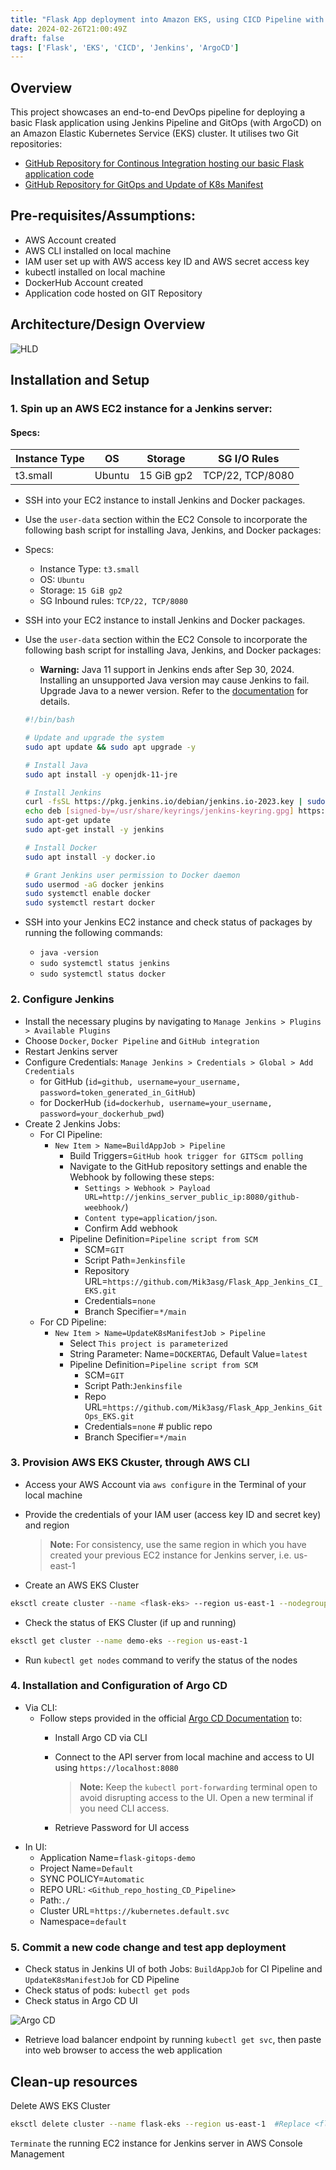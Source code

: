 ```yaml
---
title: "Flask App deployment into Amazon EKS, using CICD Pipeline with Jenkins and Argo CD"
date: 2024-02-26T21:00:49Z
draft: false
tags: ['Flask', 'EKS', 'CICD', 'Jenkins', 'ArgoCD']
---
```

## Overview
This project showcases an end-to-end DevOps pipeline for deploying a basic Flask application using Jenkins Pipeline and GitOps (with ArgoCD) on an Amazon Elastic Kubernetes Service (EKS) cluster. It utilises two Git repositories:

- [GitHub Repository for Continous Integration hosting our basic Flask application code](https://github.com/Mik3asg/Flask-App-Jenkins-CI-EKS.git)
- [GitHub Repository for GitOps and Update of K8s Manifest](https://github.com/Mik3asg/Flask-App-Jenkins-GitOps-EKS.git)



## Pre-requisites/Assumptions:
- AWS Account created
- AWS CLI installed on local machine
- IAM user set up with AWS access key ID and AWS secret access key
- kubectl installed on local machine
- DockerHub Account created
- Application code hosted on GIT Repository

## Architecture/Design Overview
![HLD](/jenkins-cicd.png)

## Installation and Setup
### 1. Spin up an AWS EC2 instance for a Jenkins server:

#### Specs:
| Instance Type | OS | Storage | SG I/O Rules |
|---|---|---|---|
| t3.small | Ubuntu | 15 GiB gp2 | TCP/22, TCP/8080

- SSH into your EC2 instance to install Jenkins and Docker packages.
- Use the `user-data` section within the EC2 Console to incorporate the following bash script for installing Java, Jenkins, and Docker packages:
- Specs:
    - Instance Type: `t3.small`
    - OS: `Ubuntu`
    - Storage: `15 GiB gp2`
    - SG Inbound rules: `TCP/22, TCP/8080`
- SSH into your EC2 instance to install Jenkins and Docker packages.
- Use the `user-data` section within the EC2 Console to incorporate the following bash script for installing Java, Jenkins, and Docker packages:

    - **Warning:** Java 11 support in Jenkins ends after Sep 30, 2024. Installing an unsupported Java version may cause Jenkins to fail. Upgrade Java to a newer version. Refer to the [documentation](https://www.jenkins.io/doc/book/platform-information/support-policy-java/) for details.


    ```bash
    #!/bin/bash

    # Update and upgrade the system
    sudo apt update && sudo apt upgrade -y

    # Install Java
    sudo apt install -y openjdk-11-jre

    # Install Jenkins
    curl -fsSL https://pkg.jenkins.io/debian/jenkins.io-2023.key | sudo gpg --dearmor -o /usr/share/keyrings/jenkins-keyring.gpg
    echo deb [signed-by=/usr/share/keyrings/jenkins-keyring.gpg] https://pkg.jenkins.io/debian binary/ | sudo tee /etc/apt/sources.list.d/jenkins.list > /dev/null
    sudo apt-get update
    sudo apt-get install -y jenkins

    # Install Docker
    sudo apt install -y docker.io

    # Grant Jenkins user permission to Docker daemon
    sudo usermod -aG docker jenkins
    sudo systemctl enable docker
    sudo systemctl restart docker
    ```

- SSH into your Jenkins EC2 instance and check status of packages by running the following commands:
    - ```java -version```
    - ```sudo systemctl status jenkins```
    - ```sudo systemctl status docker ```

### 2. Configure Jenkins 
- Install the necessary plugins by navigating to ``Manage Jenkins > Plugins > Available Plugins`` 
- Choose `Docker`, `Docker Pipeline` and `GitHub integration`
- Restart Jenkins server
- Configure Credentials: `Manage Jenkins > Credentials > Global > Add Credentials`
    - for GitHub (`id=github, username=your_username, password=token_generated_in_GitHub`)
    - for DockerHub (`id=dockerhub, username=your_username, password=your_dockerhub_pwd`)
- Create 2 Jenkins Jobs:
    - For CI Pipeline:
        - `New Item > Name=BuildAppJob > Pipeline`
            - Build Triggers=`GitHub hook trigger for GITScm polling`
            - Navigate to the GitHub repository settings and enable the Webhook by following these steps:
                - `Settings > Webhook > Payload URL=http://jenkins_server_public_ip:8080/github-weebhook/`)
                - `Content type=application/json`.
                - Confirm Add webhook
            - Pipeline Definition=`Pipeline script from SCM`
                - SCM=`GIT`
                - Script Path=`Jenkinsfile`
                - Repository URL=`https://github.com/Mik3asg/Flask_App_Jenkins_CI_EKS.git`
                - Credentials=`none`
                - Branch Specifier=`*/main`
    - For CD Pipeline:
        - `New Item > Name=UpdateK8sManifestJob > Pipeline`
            - Select `This project is parameterized`
            - String Parameter: Name=`DOCKERTAG`, Default Value=`latest`
            - Pipeline Definition=`Pipeline script from SCM`
                - SCM=`GIT`
                - Script Path:`Jenkinsfile`
                - Repo URL=`https://github.com/Mik3asg/Flask_App_Jenkins_GitOps_EKS.git`
                - Credentials=``none`` # public repo
                - Branch Specifier=`*/main`

### 3. Provision AWS EKS Ckuster, through AWS CLI
- Access your AWS Account via `aws configure` in the Terminal of your local machine
- Provide the credentials of your IAM user (access key ID and secret key) and region

    > **Note:** For consistency, use the same region in which you have created your previous EC2 instance for Jenkins server, i.e. us-east-1
- Create an AWS EKS Cluster
```bash
eksctl create cluster --name <flask-eks> --region us-east-1 --nodegroup-name <my-nodes> --node-type t3.small --managed --nodes 2 # Replace <flask-eks> and <my-nodes> with your desired values
```
- Check the status of EKS Cluster (if up and running)
```bash
eksctl get cluster --name demo-eks --region us-east-1
```
- Run `kubectl get nodes` command to verify the status of the nodes

### 4. Installation and Configuration of Argo CD
- Via CLI:
    - Follow steps provided in the official [Argo CD Documentation](https://argo-cd.readthedocs.io/en/stable/getting_started/) to:
        - Install Argo CD via CLI
        - Connect to the API server from local machine and access to UI using `https://localhost:8080`
            > **Note:** Keep the `kubectl port-forwarding` terminal open to avoid disrupting access to the UI. Open a new terminal if you need CLI access.

        - Retrieve Password for UI access
- In UI:
    - Application Name=`flask-gitops-demo`
    - Project Name=`Default`
    - SYNC POLICY=`Automatic`
    - REPO URL: `<Github_repo_hosting_CD_Pipeline>`
    - Path:``./``
    - Cluster URL=`https://kubernetes.default.svc`
    - Namespace=`default`

### 5. Commit a new code change and test app deployment
- Check status in Jenkins UI of both Jobs: ```BuildAppJob``` for CI Pipeline and ```UpdateK8sManifestJob``` for CD Pipeline
- Check status of pods: ``kubectl get pods``
- Check status in Argo CD UI

![Argo CD](https://i.imgur.com/l1MlaPK.png)


- Retrieve load balancer endpoint by running ``kubectl get svc``, then paste into web browser to access the web application

## Clean-up resources
Delete AWS EKS Cluster
```bash
eksctl delete cluster --name flask-eks --region us-east-1  #Replace <flask-eks> with the value you defined for your cluster
```
`Terminate` the running EC2 instance for Jenkins server in AWS Console Management
